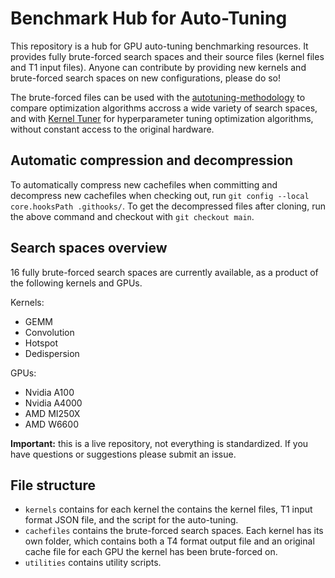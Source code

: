 # Benchmark Hub for Auto-Tuning
This repository is a hub for GPU auto-tuning benchmarking resources. 
It provides fully brute-forced search spaces and their source files (kernel files and T1 input files). 
Anyone can contribute by providing new kernels and brute-forced search spaces on new configurations, please do so!

The brute-forced files can be used with the [autotuning-methodology](https://github.com/AutoTuningAssociation/autotuning_methodology) to compare optimization algorithms accross a wide variety of search spaces, and with [Kernel Tuner]() for hyperparameter tuning optimization algorithms, without constant access to the original hardware.

## Automatic compression and decompression
To automatically compress new cachefiles when committing and decompress new cachefiles when checking out, run `git config --local core.hooksPath .githooks/`. 
To get the decompressed files after cloning, run the above command and checkout with `git checkout main`.

## Search spaces overview
16 fully brute-forced search spaces are currently available, as a product of the following kernels and GPUs. 

Kernels:
- GEMM
- Convolution
- Hotspot
- Dedispersion

GPUs:
- Nvidia A100
- Nvidia A4000
- AMD MI250X
- AMD W6600

**Important:** this is a live repository, not everything is standardized. If you have questions or suggestions please submit an issue.

## File structure
- `kernels` contains for each kernel the contains the kernel files, T1 input format JSON file, and the script for the auto-tuning. 
- `cachefiles` contains the brute-forced search spaces. Each kernel has its own folder, which contains both a T4 format output file and an original cache file for each GPU the kernel has been brute-forced on. 
- `utilities` contains utility scripts. 
